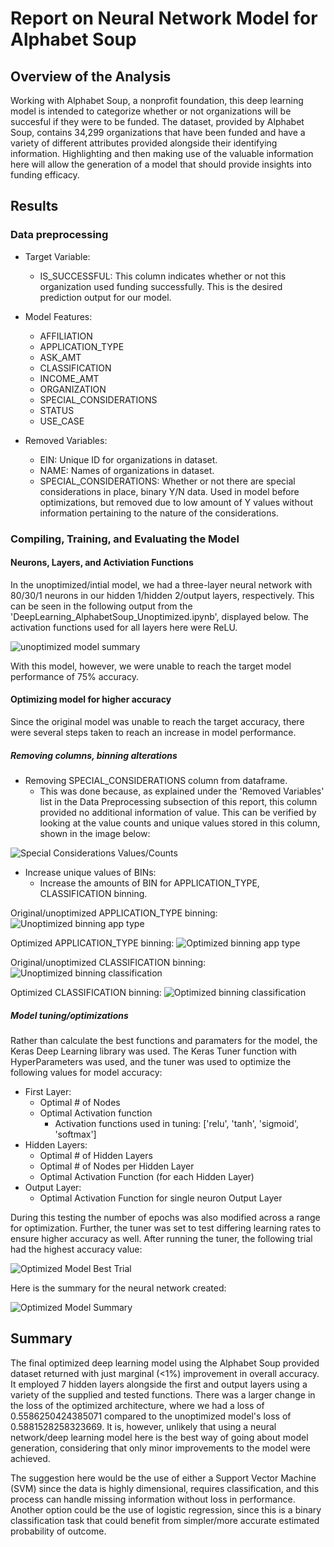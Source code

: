 # Report on Neural Network Model for Alphabet Soup

## Overview of the Analysis

Working with Alphabet Soup, a nonprofit foundation, this deep learning model is intended to categorize whether or not organizations will be succesful if they were to be funded. The dataset, provided by Alphabet Soup, contains 34,299 organizations that have been funded and have a variety of different attributes provided alongside their identifying information. Highlighting and then making use of the valuable information here will allow the generation of a model that should provide insights into funding efficacy. 

## Results

### Data preprocessing

* Target Variable:
    * IS_SUCCESSFUL: This column indicates whether or not this organization used funding successfully. This is the desired prediction output for our model.

* Model Features:
    * AFFILIATION
    * APPLICATION_TYPE
    * ASK_AMT
    * CLASSIFICATION
    * INCOME_AMT
    * ORGANIZATION
    * SPECIAL_CONSIDERATIONS
    * STATUS
    * USE_CASE

* Removed Variables:
    * EIN: Unique ID for organizations in dataset.
    * NAME: Names of organizations in dataset. 
    * SPECIAL_CONSIDERATIONS: Whether or not there are special considerations in place, binary Y/N data. Used in model before optimizations, but removed due to low amount of Y values without information pertaining to the nature of the considerations.

### Compiling, Training, and Evaluating the Model

#### Neurons, Layers, and Activiation Functions

In the unoptimized/intial model, we had a three-layer neural network with 80/30/1 neurons in our hidden 1/hidden 2/output layers, respectively. This can be seen in the following output from the 'DeepLearning_AlphabetSoup_Unoptimized.ipynb', displayed below. The activation functions used for all layers here were ReLU.

![unoptimized model summary](image.png)

With this model, however, we were unable to reach the target model performance of 75% accuracy.

#### Optimizing model for higher accuracy

Since the original model was unable to reach the target accuracy, there were several steps taken to reach an increase in model performance.

##### Removing columns, binning alterations

* Removing SPECIAL_CONSIDERATIONS column from dataframe.
    * This was done because, as explained under the 'Removed Variables' list in the Data Preprocessing subsection of this report, this column provided no additional information of value. This can be verified by looking at the value counts and unique values stored in this column, shown in the image below:

![Special Considerations Values/Counts](image-1.png)

* Increase unique values of BINs:
    * Increase the amounts of BIN for APPLICATION_TYPE, CLASSIFICATION binning.

Original/unoptimized APPLICATION_TYPE binning:
![Unoptimized binning app type](image-2.png)

Optimized APPLICATION_TYPE binning:
![Optimized binning app type](image-3.png)

Original/unoptimized CLASSIFICATION binning:
![Unoptimized binning classification](image-4.png)

Optimized CLASSIFICATION binning:
![Optimized binning classification](image-5.png)

##### Model tuning/optimizations

Rather than calculate the best functions and paramaters for the model, the Keras Deep Learning library was used. The Keras Tuner function with HyperParameters was used, and the tuner was used to optimize the following values for model accuracy:

* First Layer:
    * Optimal # of Nodes
    * Optimal Activation function
        * Activation functions used in tuning: ['relu', 'tanh', 'sigmoid', 'softmax']
* Hidden Layers:
    * Optimal # of Hidden Layers
    * Optimal # of Nodes per Hidden Layer
    * Optimal Activation Function (for each Hidden Layer)
* Output Layer:
    * Optimal Activation Function for single neuron Output Layer

During this testing the number of epochs was also modified across a range for optimization. Further, the tuner was set to test differing learning rates to ensure higher accuracy as well. After running the tuner, the following trial had the highest accuracy value:

![Optimized Model Best Trial](image-6.png)

Here is the summary for the neural network created:

![Optimized Model Summary](image-7.png)

## Summary 

The final optimized deep learning model using the Alphabet Soup provided dataset returned with just marginal (<1%) improvement in overall accuracy. It employed 7 hidden layers alongside the first and output layers using a variety of the supplied and tested functions. There was a larger change in the loss of the optimized architecture, where we had a loss of 0.5586250424385071 compared to the unoptimized model's loss of 0.5881528258323669. It is, however, unlikely that using a neural network/deep learning model here is the best way of going about model generation, considering that only minor improvements to the model were achieved. 

The suggestion here would be the use of either a Support Vector Machine (SVM) since the data is highly dimensional, requires classification, and this process can handle missing information without loss in performance. Another option could be the use of logistic regression, since this is a binary classification task that could benefit from simpler/more accurate estimated probability of outcome. 

